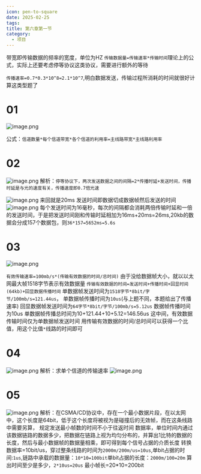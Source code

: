 ```yaml
---
icon: pen-to-square
date: 2025-02-25
tags: 
title: 第六章第一节
category:
  - 项目
---
```

带宽即传输数据的频率的宽度，单位为HZ
`传输数据量=传输速率*传输时间`理论上的公式，实际上还要考虑停等协议这类协议，需要进行额外的等待

`传播速率=0.7*0.3*10^8=2.1*10^7`,明白数据发送，传输过程所消耗的时间就很好计算这类型题了

# 01
![image.png](https://cdn.jsdelivr.net/gh/fakeppa/blog-img/20250225144326.png)

公式：`信道数量*每个信道带宽*各个信道的利用率=主线路带宽*主线路利用率`
# 02
![image.png](https://cdn.jsdelivr.net/gh/fakeppa/blog-img/20250226123423.png)
解析：`停等协议下，两次发送数据之间的间隔=2*传播时延+发送时间，传播时延是与光的速度有关，传播速度即0.7倍光速`

![image.png](https://cdn.jsdelivr.net/gh/fakeppa/blog-img/20250226123913.png)
来回就是20ms
发送时间即数据切成数据帧然后发送的时间
![image.png](https://cdn.jsdelivr.net/gh/fakeppa/blog-img/20250226124107.png)
每个发送时间为16毫秒，每次的间隔都会消耗两倍传输时延和一倍的发送时间，于是把发送时间刚和传输时延相加为16ms+20ms=26ms,20kb的数据会分成157个数据包，则`36*157=5652ms=5.6s`

# 03
![image.png](https://cdn.jsdelivr.net/gh/fakeppa/blog-img/20250226132248.png)

`有效传输速率=100mb/s*(传输有效数据的时间/总时间)`
由于没给数据帧大小，就以以太网最大帧1518字节表示有效数据量
`传输有效数据的时间=发送时间+传播时间+回显时间(64kb)+回显数据传播时间`
单数据帧发送时间为`1518字节*8bit/字节/100mb/s=121.44us`，
单数据帧传播时间为`10us`(与上题不同，本题给出了传播速率)
回显数据帧发送时间为`64字节*8bit/字节/100mb/s=5.12us`
数据帧传播时间为10us
单数据帧传播总时间为10+121.44+10+5.12=146.56us
这中间，有效数据传输时间仅为单数据帧发送时间
用传输有效数据的时间/总时间可以获得一个比值，用这个比值`*`线路的时间即可

# 04
![image.png](https://cdn.jsdelivr.net/gh/fakeppa/blog-img/20250226140829.png)
解析：求单个信道的传输速率 
![image.png](https://cdn.jsdelivr.net/gh/fakeppa/blog-img/20250226141641.png)


# 05
![image.png](https://cdn.jsdelivr.net/gh/fakeppa/blog-img/20250227170729.png)
解析：在CSMA/CD协议中，存在一个最小数据片段，在以太网中，这个长度是64bit，低于这个长度将被视为是碰撞后的无效帧，而在这条线路中需要另算，
规定发送最小帧数的时间不小于往返时间
数据率，单位时间内通过该数据链路的数据多少，把数据在链路上视为均匀分布的，并算出1比特的数据的长度，然后与最小数据帧的数据量相乘，即可得到每个信号占据的介质长度
转换数据率=10bit/us，穿过整条线路的时间为`2000m/200m/us=10us`,单bit占据的时间:`1us`,链路中承载的数据量：`10*10=100bit`单bit占据的长度：`2000m/100=20m`
算出时间至少是多少，`2*10us=20us`
最小帧长=20*10=200bit